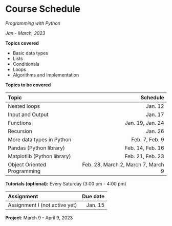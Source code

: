 # Course Schedule


*Programming with Python*

*Jan - March, 2023*



**Topics covered**

- Basic data types
- Lists
- Conditionals
- Loops
- Algorithms and Implementation



**Topics to be covered**

| Topic  | Schedule |
| :------------ | -----:|
| Nested loops     | Jan. 12 |
| Input and Output     |   Jan. 17 |
| Functions |    Jan. 19, Jan. 24 |
| Recursion |    Jan. 26 |
| More data types in Python |    Feb. 7, Feb. 9 |
| Pandas (Python library) |    Feb. 14, Feb. 16|
| Matplotlib (Python library) |    Feb. 21, Feb. 23 |
| Object Oriented Programming |    Feb. 28, March 2, March 7, March 9 |



**Tutorials (optional):** Every Saturday (3:00 pm - 4:00 pm)


| Assignment | Due date |
| :------------ | -----:|
| Assignment I (not active yet)     | Jan. 15 |



**Project**: March 9 - April 9, 2023

